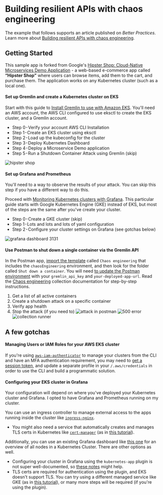 # Building resilient APIs with chaos engineering

The example that follows supports an article published on _Better Practices_. Learn more about [Building resilient APIs with chaos engineering](https://medium.com/@joycelin.codes/chaos-d3ef238ec328).

## Getting Started

This sample app is forked from Google's [Hipster Shop: Cloud-Native Microservices Demo Application](https://github.com/GoogleCloudPlatform/microservices-demo) - a web-based e-commerce app called **“Hipster Shop”** where users can browse items, add them to the cart, and purchase them. The application works on any Kubernetes cluster (such as a local one).

#### Set up Gremlin and create a Kubernetes cluster on EKS

Start with this guide to [Install Gremlin to use with Amazon EKS](https://www.gremlin.com/community/tutorials/how-to-install-and-use-gremlin-with-eks). You'll need an AWS account, the AWS CLI configured to use eksctl to create the EKS cluster, and a Gremlin account.

- Step 0 - Verify your account AWS CLI Installation
- Step 1 - Create an EKS cluster using eksctl
- Step 2 - Load up the kubeconfig for the cluster
- Step 3 - Deploy Kubernetes Dashboard
- Step 4 - Deploy a Microservice Demo application
- Step 5 - Run a Shutdown Container Attack using Gremlin (skip)

![[hipster shop](https://i.imgur.com/IWGvLNF.pngv=4&s=200)](https://i.imgur.com/IWGvLNF.png)

#### Set up Grafana and Prometheus

You'll need to a way to observe the results of your attack. You can skip this step if you have a different way to do this.

Proceed with [Monitoring Kubernetes clusters with Grafana](https://medium.com/htc-research-engineering-blog/monitoring-kubernetes-clusters-with-grafana-e2a413febefd). This particular guide starts with Google Kubernetes Engine (GKE) instead of EKS, but most of the steps are the same after you've create your cluster.

- Step 0 - Create a GKE cluster (skip)
- Step 1 - Lots and lots and lots of yaml configuration
- Step 2 - Configure your cluster settings on Grafana (see gotchas below)

![[grafana dashboard 3131](https://i.imgur.com/a0tDoJT.png)](https://i.imgur.com/a0tDoJT.png)

#### Use Postman to shut down a single container via the Gremlin API

In the Postman app, [import the template](https://learning.getpostman.com/docs/postman/launching_postman/newbutton/#templates) called `Chaos engineering` that includes the `chaosEngineering` environment, and then look for the folder called `Shut down a container`. You will need [to update the Postman environment](https://learning.getpostman.com/docs/postman/environments_and_globals/manage_environments/#editing-an-active-environment) with your `gremlin_api_key` and `your-deployed-app-url`. Read the [Chaos engineering](https://documenter.getpostman.com/view/1559645/SVfH1sqD) collection documentation for step-by-step instructions.

1. Get a list of all active containers
1. Create a shutdown attack on a specific container
1. Verify app health
1. Stop the attack (if you need to)
   ![[attack in postman](https://i.imgur.com/7hrGhIg.png)](https://i.imgur.com/7hrGhIg.png)
   ![[500 error](https://i.imgur.com/ulRVM69.png)](https://i.imgur.com/ulRVM69.png)
   ![[collection runner](https://i.imgur.com/UPPy3bQ.png)](https://i.imgur.com/UPPy3bQ.png)

## A few gotchas

#### Managing Users or IAM Roles for your AWS EKS cluster

If you're using [`aws-iam-authenticator`](https://github.com/kubernetes-sigs/aws-iam-authenticator#specifying-credentials--using-aws-profiles) to manage your clusters from the CLI and have an MFA authentication requirement, you may need to [get a session token](https://docs.aws.amazon.com/cli/latest/reference/sts/get-session-token.html), and update a separate profile in your `/.aws/credentials` in order to use the CLI and build a programmatic solution.

#### Configuring your EKS cluster in Grafana

Your configuration will depend on where you've deployed your Kubernetes cluster and Grafana. I opted to have Grafana and Prometheus running on my cluster.

You can use an ingress controller to manage external access to the apps running inside the cluster like [`ingress-nginx`](https://github.com/kubernetes/ingress-nginx).

- You might also need a service that automatically creates and manages TLS certs in Kubernetes like [`cert-manager`](https://github.com/helm/charts/tree/master/stable/cert-manager) (as in [this tutorial](https://itnext.io/automated-tls-with-cert-manager-and-letsencrypt-for-kubernetes-7daaa5e0cae4)).

Additionally, you can use an existing Grafana dashboard like [this one](https://grafana.com/grafana/dashboards/3131) for an overview of all nodes in a Kubernetes Cluster. There are other options as well.

- Configuring your cluster in Grafana using the `kubernetes-app` plugin is not super well-documented, so [these notes](https://github.com/grafana/kubernetes-app/issues/35#issuecomment-407878758) might help.
- TLS certs are required for authentication using the plugin, and EKS doesn't support TLS. You can try using a different managed service like GKE (as in [this tutorial](https://medium.com/htc-research-engineering-blog/monitoring-kubernetes-clusters-with-grafana-e2a413febefd)), or many more steps will be required (if you're using the plugin).

